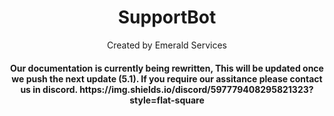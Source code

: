 <h1 align="center">SupportBot</h1>
<p align="center">Created by Emerald Services</p>
<h4 align="center">Our documentation is currently being rewritten, This will be updated once we push the next update (5.1). If you require our assitance please contact us in discord. https://img.shields.io/discord/597779408295821323?style=flat-square</h4>
